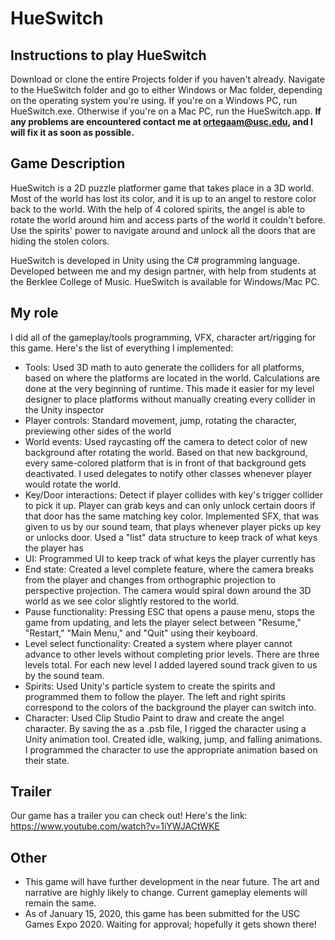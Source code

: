 # HueSwitch

## Instructions to play HueSwitch
Download or clone the entire Projects folder if you haven't already. Navigate to the HueSwitch folder and go to either Windows 
or Mac folder, depending on the operating system you're using. If you're on a Windows PC, run HueSwitch.exe. Otherwise if you're 
on a Mac PC, run the HueSwitch.app. **If any problems are encountered contact me at ortegaam@usc.edu, and I will fix it as 
soon as possible.**

## Game Description
HueSwitch is a 2D puzzle platformer game that takes place in a 3D world. Most of the world has lost its color, and it is up to 
an angel to restore color back to the world. With the help of 4 colored spirits, the angel is able to rotate the world around 
him and access parts of the world it couldn't before. Use the spirits' power to navigate around and unlock all the doors that 
are hiding the stolen colors. 

HueSwitch is developed in Unity using the C# programming language. Developed between me and my 
design partner, with help from students at the Berklee College of Music. HueSwitch is available for Windows/Mac PC.

## My role
I did all of the gameplay/tools programming, VFX, character art/rigging for this game. Here's the list of everything I implemented:
- Tools: Used 3D math to auto generate the colliders for all platforms, based on where the platforms are located in the world. 
Calculations are done at the very beginning of runtime. This made it easier for my level designer to place platforms without 
manually creating every collider in the Unity inspector
- Player controls: Standard movement, jump, rotating the character, previewing other sides of the world
- World events: Used raycasting off the camera to detect color of new background after rotating the world. Based on that new
background, every same-colored platform that is in front of that background gets deactivated. I used delegates to notify other 
classes whenever player would rotate the world.
- Key/Door interactions: Detect if player collides with key's trigger collider to pick it up. Player can grab keys and can only 
unlock certain doors if that door has the same matching key color. Implemented SFX, that was given to us by our sound team,
that plays whenever player picks up key or unlocks door. Used a "list" data structure to keep track of what keys the player has 
- UI: Programmed UI to keep track of what keys the player currently has
- End state: Created a level complete feature, where the camera breaks from the player and changes from orthographic projection to 
perspective projection. The camera would spiral down around the 3D world as we see color slightly restored to the world.
- Pause functionality: Pressing ESC that opens a pause menu, stops the game from updating, and lets the player select between 
"Resume," "Restart," "Main Menu," and "Quit" using their keyboard.
- Level select functionality: Created a system where player cannot advance to other levels without completing prior levels. There 
are three levels total. For each new level I added layered sound track given to us by the sound team.
- Spirits: Used Unity's particle system to create the spirits and programmed them to follow the player. The left and right spirits 
correspond to the colors of the background the player can switch into.
- Character: Used Clip Studio Paint to draw and create the angel character. By saving the as a .psb file, I rigged the character
using a Unity animation tool. Created idle, walking, jump, and falling animations. I programmed the character to use the 
appropriate animation based on their state.

## Trailer
Our game has a trailer you can check out! Here's the link: https://www.youtube.com/watch?v=1iYWJACtWKE

## Other
- This game will have further development in the near future. The art and narrative are highly likely to change. Current 
gameplay elements will remain the same.
- As of January 15, 2020, this game has been submitted for the USC Games Expo 2020. Waiting for approval; hopefully it gets 
shown there!
